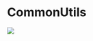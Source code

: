 # CommonUtils
[![](https://jitpack.io/v/Heavenlday/CommonUtils.svg)](https://jitpack.io/#Heavenlday/CommonUtils)
